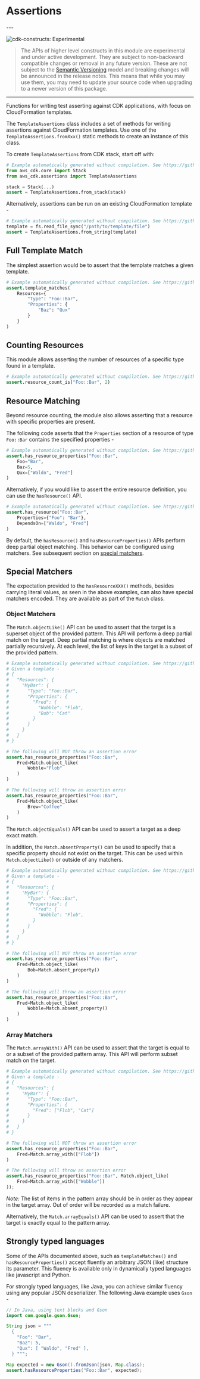 # Assertions

<!--BEGIN STABILITY BANNER-->---


![cdk-constructs: Experimental](https://img.shields.io/badge/cdk--constructs-experimental-important.svg?style=for-the-badge)

> The APIs of higher level constructs in this module are experimental and under active development.
> They are subject to non-backward compatible changes or removal in any future version. These are
> not subject to the [Semantic Versioning](https://semver.org/) model and breaking changes will be
> announced in the release notes. This means that while you may use them, you may need to update
> your source code when upgrading to a newer version of this package.

---
<!--END STABILITY BANNER-->

Functions for writing test asserting against CDK applications, with focus on CloudFormation templates.

The `TemplateAssertions` class includes a set of methods for writing assertions against CloudFormation templates. Use one of the `TemplateAssertions.fromXxx()` static methods to create an instance of this class.

To create `TemplateAssertions` from CDK stack, start off with:

```python
# Example automatically generated without compilation. See https://github.com/aws/jsii/issues/826
from aws_cdk.core import Stack
from aws_cdk.assertions import TemplateAssertions

stack = Stack(...)
assert = TemplateAssertions.from_stack(stack)
```

Alternatively, assertions can be run on an existing CloudFormation template -

```python
# Example automatically generated without compilation. See https://github.com/aws/jsii/issues/826
template = fs.read_file_sync("/path/to/template/file")
assert = TemplateAssertions.from_string(template)
```

## Full Template Match

The simplest assertion would be to assert that the template matches a given
template.

```python
# Example automatically generated without compilation. See https://github.com/aws/jsii/issues/826
assert.template_matches(
    Resources={
        "Type": "Foo::Bar",
        "Properties": {
            "Baz": "Qux"
        }
    }
)
```

## Counting Resources

This module allows asserting the number of resources of a specific type found
in a template.

```python
# Example automatically generated without compilation. See https://github.com/aws/jsii/issues/826
assert.resource_count_is("Foo::Bar", 2)
```

## Resource Matching

Beyond resource counting, the module also allows asserting that a resource with
specific properties are present.

The following code asserts that the `Properties` section of a resource of type
`Foo::Bar` contains the specified properties -

```python
# Example automatically generated without compilation. See https://github.com/aws/jsii/issues/826
assert.has_resource_properties("Foo::Bar",
    Foo="Bar",
    Baz=5,
    Qux=["Waldo", "Fred"]
)
```

Alternatively, if you would like to assert the entire resource definition, you
can use the `hasResource()` API.

```python
# Example automatically generated without compilation. See https://github.com/aws/jsii/issues/826
assert.has_resource("Foo::Bar",
    Properties={"Foo": "Bar"},
    DependsOn=["Waldo", "Fred"]
)
```

By default, the `hasResource()` and `hasResourceProperties()` APIs perform deep
partial object matching. This behavior can be configured using matchers.
See subsequent section on [special matchers](#special-matchers).

## Special Matchers

The expectation provided to the `hasResourceXXX()` methods, besides carrying
literal values, as seen in the above examples, can also have special matchers
encoded.
They are available as part of the `Match` class.

### Object Matchers

The `Match.objectLike()` API can be used to assert that the target is a superset
object of the provided pattern.
This API will perform a deep partial match on the target.
Deep partial matching is where objects are matched partially recursively. At each
level, the list of keys in the target is a subset of the provided pattern.

```python
# Example automatically generated without compilation. See https://github.com/aws/jsii/issues/826
# Given a template -
# {
#   "Resources": {
#     "MyBar": {
#       "Type": "Foo::Bar",
#       "Properties": {
#         "Fred": {
#           "Wobble": "Flob",
#           "Bob": "Cat"
#         }
#       }
#     }
#   }
# }

# The following will NOT throw an assertion error
assert.has_resource_properties("Foo::Bar",
    Fred=Match.object_like(
        Wobble="Flob"
    )
)

# The following will throw an assertion error
assert.has_resource_properties("Foo::Bar",
    Fred=Match.object_like(
        Brew="Coffee"
    )
)
```

The `Match.objectEquals()` API can be used to assert a target as a deep exact
match.

In addition, the `Match.absentProperty()` can be used to specify that a specific
property should not exist on the target. This can be used within `Match.objectLike()`
or outside of any matchers.

```python
# Example automatically generated without compilation. See https://github.com/aws/jsii/issues/826
# Given a template -
# {
#   "Resources": {
#     "MyBar": {
#       "Type": "Foo::Bar",
#       "Properties": {
#         "Fred": {
#           "Wobble": "Flob",
#         }
#       }
#     }
#   }
# }

# The following will NOT throw an assertion error
assert.has_resource_properties("Foo::Bar",
    Fred=Match.object_like(
        Bob=Match.absent_property()
    )
)

# The following will throw an assertion error
assert.has_resource_properties("Foo::Bar",
    Fred=Match.object_like(
        Wobble=Match.absent_property()
    )
)
```

### Array Matchers

The `Match.arrayWith()` API can be used to assert that the target is equal to or a subset
of the provided pattern array.
This API will perform subset match on the target.

```python
# Example automatically generated without compilation. See https://github.com/aws/jsii/issues/826
# Given a template -
# {
#   "Resources": {
#     "MyBar": {
#       "Type": "Foo::Bar",
#       "Properties": {
#         "Fred": ["Flob", "Cat"]
#       }
#     }
#   }
# }

# The following will NOT throw an assertion error
assert.has_resource_properties("Foo::Bar",
    Fred=Match.array_with(["Flob"])
)

# The following will throw an assertion error
assert.has_resource_properties("Foo::Bar", Match.object_like(
    Fred=Match.array_with(["Wobble"])
));
```

*Note:* The list of items in the pattern array should be in order as they appear in the
target array. Out of order will be recorded as a match failure.

Alternatively, the `Match.arrayEquals()` API can be used to assert that the target is
exactly equal to the pattern array.

## Strongly typed languages

Some of the APIs documented above, such as `templateMatches()` and
`hasResourceProperties()` accept fluently an arbitrary JSON (like) structure
its parameter.
This fluency is available only in dynamically typed languages like javascript
and Python.

For strongly typed languages, like Java, you can achieve similar fluency using
any popular JSON deserializer. The following Java example uses `Gson` -

```java
// In Java, using text blocks and Gson
import com.google.gson.Gson;

String json = """
  {
    "Foo": "Bar",
    "Baz": 5,
    "Qux": [ "Waldo", "Fred" ],
  } """;

Map expected = new Gson().fromJson(json, Map.class);
assert.hasResourceProperties("Foo::Bar", expected);
```
